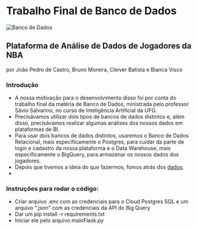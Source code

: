 # Trabalho Final de Banco de Dados
![Banco de Dados](image.png)

## Plataforma de Análise de Dados de Jogadores da NBA
por João Pedro de Castro, Bruno Moreira, Cleiver Batista e Bianca Visco

### Introdução
- A nossa motivação para o desenvolvimento disso foi por conta do trabalho final da matéria de Banco de Dados, ministrada pelo professor Sávio Salvarino, no curso de Inteligência Artificial da UFG.
- Precisávamos utilizar dois tipos de bancos de dados distintos e, além disso, precisávamos realizar algumas análises dos nossos dados em plataformas de BI. 
- Para usar dois bancos de dados distintos, usaremos o Banco de Dados Relacional, mais especificamente o Postgres, para cuidar da parte de login e cadastro da nossa plataforma e o Data Warehouse, mais especificamente o BigQuery, para armazenar os nossos dados dos jogadores.
- Depois que tivemos a ideia do que fazermos, fomos atrás dos [dados](https://www.kaggle.com/datasets/justinas/nba-players-data).
- 

### Instruções para rodar o código:

* Criar arquivo .env com as credenciais para o Cloud Postgres SQL e um arquivo ".json" com as credenciais da API do Big Query
* Dar um pip install -r requirements.txt
* Iniciar ele pelo arquivo mainFlask.py